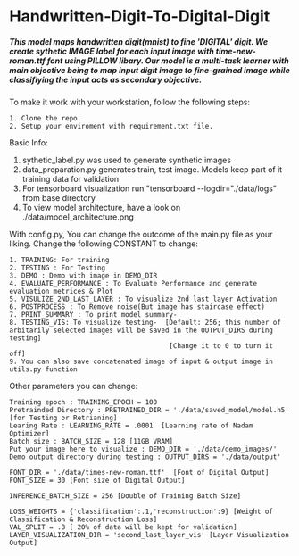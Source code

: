 # Handwritten-Digit-To-Digital-Digit

##### This model maps handwritten digit(mnist) to fine 'DIGITAL' digit. We create sythetic IMAGE label for each input image with time-new-roman.ttf font using PILLOW libary. Our model is a multi-task learner with main objective being to map input digit image to fine-grained image while classifiying the input acts as secondary objective.

  To make it work with your workstation, follow the following steps:

    1. Clone the repo.
    2. Setup your enviroment with requirement.txt file.

Basic Info:
1. sythetic_label.py was used to generate synthetic images
2. data_preparation.py generates train, test image. Models keep part of it training data for validation 
3. For tensorboard visualization run "tensorboard --logdir="./data/logs" from base directory 
4. To view model architecture, have a look on ./data/model_architecture.png 

  With config.py,
  You can change the outcome of the main.py file as your liking.
  Change the following CONSTANT to change:

    1. TRAINING: For training
    2. TESTING : For Testing
    3. DEMO : Demo with image in DEMO_DIR
    4. EVALUATE_PERFORMANCE : To Evaluate Performance and generate evaluation metrices & Plot
    5. VISULIZE_2ND_LAST_LAYER : To visualize 2nd last layer Activation
    6. POSTPROCESS : To Remove noise(But image has staircase effect)
    7. PRINT_SUMMARY : To print model summary-
    8. TESTING_VIS: To visualize testing-  [Default: 256; this number of arbitarily selected images will be saved in the OUTPUT_DIRS during testing]
                                            [Change it to 0 to turn it off]
    9. You can also save concatenated image of input & output image in utils.py function

  Other parameters you can change:

    Training epoch : TRAINING_EPOCH = 100
    Pretrainded Directory : PRETRAINED_DIR = './data/saved_model/model.h5' [for Testing or Retrianing]
    Learing Rate : LEARNING_RATE = .0001  [Learning rate of Nadam Optimizer]
    Batch size : BATCH_SIZE = 128 [11GB VRAM]
    Put your image here to visualize : DEMO_DIR = './data/demo_images/'
    Demo output directory during testing : OUTPUT_DIRS = './data/output'

    FONT_DIR = './data/times-new-roman.ttf'  [Font of Digital Output]
    FONT_SIZE = 30 [Font size of Digital Output]

    INFERENCE_BATCH_SIZE = 256 [Double of Training Batch Size]

    LOSS_WEIGHTS = {'classification':.1,'reconstruction':9} [Weight of Classification & Reconstruction Loss]
    VAL_SPLIT = .8 [ 20% of data will be kept for validation]
    LAYER_VISUALIZATION_DIR = 'second_last_layer_vis' [Layer Visualization Output]